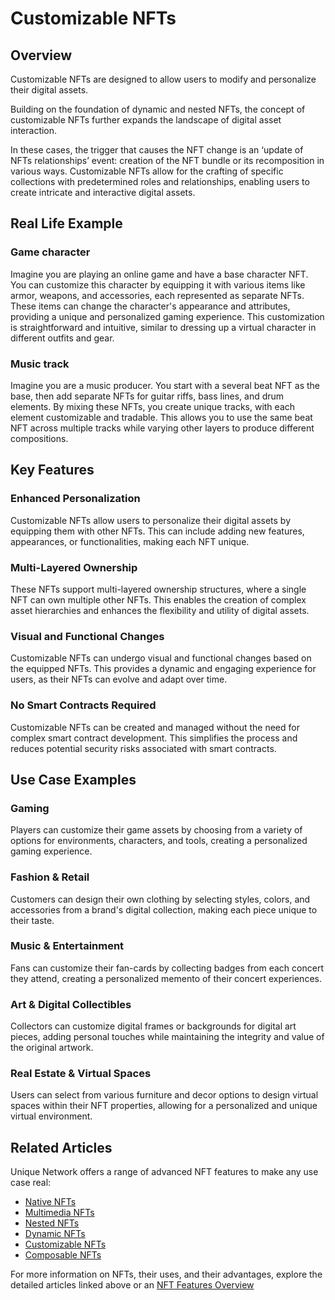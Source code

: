 # Customizable NFTs

## Overview

Customizable NFTs are designed to allow users to modify and personalize their digital assets. 

Building on the foundation of dynamic and nested NFTs, the concept of customizable NFTs further expands the landscape of digital asset interaction. 

In these cases, the trigger that causes the NFT change is an ‘update of NFTs relationships’ event: creation of the NFT bundle or its recomposition in various ways. Customizable NFTs allow for the crafting of specific collections with predetermined roles and relationships, enabling users to create intricate and interactive digital assets.

## Real Life Example

### Game character
Imagine you are playing an online game and have a base character NFT. You can customize this character by equipping it with various items like armor, weapons, and accessories, each represented as separate NFTs. These items can change the character's appearance and attributes, providing a unique and personalized gaming experience. This customization is straightforward and intuitive, similar to dressing up a virtual character in different outfits and gear.

### Music track
Imagine you are a music producer. You start with a several beat NFT as the base, then add separate NFTs for guitar riffs, bass lines, and drum elements. By mixing these NFTs, you create unique tracks, with each element customizable and tradable. This allows you to use the same beat NFT across multiple tracks while varying other layers to produce different compositions.


## Key Features

### Enhanced Personalization
Customizable NFTs allow users to personalize their digital assets by equipping them with other NFTs. This can include adding new features, appearances, or functionalities, making each NFT unique.

### Multi-Layered Ownership
These NFTs support multi-layered ownership structures, where a single NFT can own multiple other NFTs. This enables the creation of complex asset hierarchies and enhances the flexibility and utility of digital assets.

### Visual and Functional Changes
Customizable NFTs can undergo visual and functional changes based on the equipped NFTs. This provides a dynamic and engaging experience for users, as their NFTs can evolve and adapt over time.

### No Smart Contracts Required
Customizable NFTs can be created and managed without the need for complex smart contract development. This simplifies the process and reduces potential security risks associated with smart contracts.

## Use Case Examples

### Gaming
Players can customize their game assets by choosing from a variety of options for environments, characters, and tools, creating a personalized gaming experience.

### Fashion & Retail
Customers can design their own clothing by selecting styles, colors, and accessories from a brand's digital collection, making each piece unique to their taste.

### Music & Entertainment
Fans can customize their fan-cards by collecting badges from each concert they attend, creating a personalized memento of their concert experiences.

### Art & Digital Collectibles
Collectors can customize digital frames or backgrounds for digital art pieces, adding personal touches while maintaining the integrity and value of the original artwork.

### Real Estate & Virtual Spaces
Users can select from various furniture and decor options to design virtual spaces within their NFT properties, allowing for a personalized and unique virtual environment.

## Related Articles
Unique Network offers a range of advanced NFT features to make any use case real:

- [Native NFTs](../nft-features/native.md)
- [Multimedia NFTs](../nft-features/multimedia.md)
- [Nested NFTs](../nft-features/nested.md)
- [Dynamic NFTs](../nft-features/dynamic.md)
- [Customizable NFTs](../nft-features/customizable.md)
- [Composable NFTs](../nft-features/composable.md)

For more information on NFTs, their uses, and their advantages, explore the detailed articles linked above or an [NFT Features Overview](../token-types/nft.md)